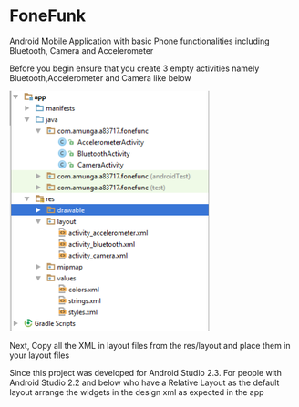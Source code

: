 # FoneFunk
Android Mobile Application with basic Phone functionalities including Bluetooth, Camera and Accelerometer

Before you begin ensure that you create 3 empty activities namely Bluetooth,Accelerometer and Camera like below

 <img src="1.PNG" width="350"/>
 
 Next,
 Copy all the XML in layout files from the res/layout and place them in your layout files
 
 
 Since this project was developed for Android Studio 2.3. For people with Android Studio 2.2 and below who have a Relative Layout as the default layout arrange the widgets in the design xml as expected in the app
 
 
